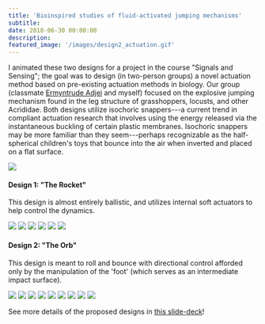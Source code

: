 ```yaml
---
title: 'Bioinspired studies of fluid-activated jumping mechanisms'
subtitle:
date: 2018-06-30 00:00:00
description:
featured_image: '/images/design2_actuation.gif'
---
```


I animated these two designs for a project in the course "Signals and Sensing"; the goal was to design (in two-person groups) a novel actuation method based on pre-existing actuation methods in biology. Our group (classmate <a href="https://www.linkedin.com/in/ermyntrude-adjei-90a204142" title="Adjei LinkedIn Profile">Ermyntrude Adjei</a> and myself) focused on the explosive jumping mechanism found in the leg structure of grasshoppers, locusts, and other Acrididae. Both designs utilize isochoric snappers---a current trend in compliant actuation research that involves using the energy released via the instantaneous buckling of certain plastic membranes. Isochoric snappers may be more familiar than they seem---perhaps recognizable as the half-spherical children's toys that bounce into the air when inverted and placed on a flat surface.

<img src='../images/gorissen_actuation_diagram.png'>

#### Design 1: "The Rocket"
This design is almost entirely ballistic, and utilizes internal soft actuators to help control the dynamics.
<div class="gallery" columns=3>
    <img src='../images/BME_462_hybrid_soft_jumper.png'>
    <img src='../images/BME_462_hybrid_soft_jumper_actuation1.png'>
    <img src='../images/BME_462_hybrid_soft_jumper_actuation2.png'>
    <img src='../images/BME_462_hybrid_soft_jumper_actuation3.png'>
    <img src='../images/BME_462_hybrid_soft_jumper_actuation4.png'>
    <img class="animated-gif" src='../images/design1_actuation.gif'>
</div>

#### Design 2: "The Orb"
This design is meant to roll and bounce with directional control afforded only by the manipulation of the 'foot' (which serves as an intermediate impact surface). 
<div class="gallery" columns=4>
    <img src='../images/BME_462_rigid_foot_v2_step0.png'>
    <img src='../images/BME_462_rigid_foot_v2_step1.png'>
    <img src='../images/BME_462_rigid_foot_v2_step2.png'>
    <img src='../images/BME_462_rigid_foot_v2_step3.png'>
    <img src='../images/BME_462_rigid_foot_v2_step4.png'>
    <img src='../images/BME_462_rigid_foot_v2_step5.png'>
    <img src='../images/BME_462_rigid_foot_v2_step6.png'>
    <img src='../images/BME_462_rigid_foot_v2_step7.png'>
    <img class="animated_gif" src='../images/design2_actuation.gif'>
</div>

See more details of the proposed designs in <a id="raw-url" href="https://github.com/mossti/Portfolio/blob/master/docs/soft_jumping_actuator.pdf">this slide-deck</a>!